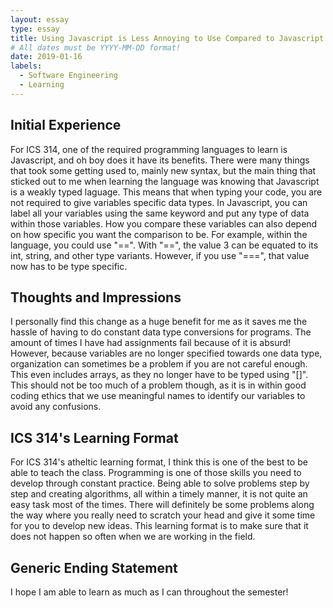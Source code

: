 ```yaml
---
layout: essay
type: essay
title: Using Javascript is Less Annoying to Use Compared to Javascript and My Impressions On ICS 314's Learning Format
# All dates must be YYYY-MM-DD format!
date: 2019-01-16
labels:
  - Software Engineering
  - Learning
---
```


## Initial Experience 
  For ICS 314, one of the required programming languages to learn is Javascript, and oh boy does it have its benefits. There were many things that took some getting used to, mainly new syntax, but the main thing that sticked out to me when learning the language was knowing that Javascript is a weakly typed laguage. This means that when typing your code, you are not required to give variables specific data types. In Javascript, you can label all your variables using the same keyword and put any type of data within those variables. How you compare these variables can also depend on how specific you want the comparison to be. For example, within the language, you could use "==". With "==", the value 3 can be equated to its int, string, and other type variants. However, if you use "===", that value now has to be type specific.

## Thoughts and Impressions
  I personally find this change as a huge benefit for me as it saves me the hassle of having to do constant data type conversions for programs. The amount of times I have had assignments fail because of it is absurd! However, because variables are no longer specified towards one data type, organization can sometimes be a problem if you are not careful enough. This even includes arrays, as they no longer have to be typed using "[]". This should not be too much of a problem though, as it is in within good coding ethics that we use meaningful names to identify our variables to avoid any confusions. 

## ICS 314's Learning Format
  For ICS 314's atheltic learning format, I think this is one of the best to be able to teach the class. Programming is one of those skills you need to develop through constant practice. Being able to solve problems step by step and creating algorithms, all within a timely manner, it is not quite an easy task most of the times. There will definitely be some problems along the way where you really need to scratch your head and give it some time for you to develop new ideas. This learning format is to make sure that it does not happen so often when we are working in the field.
  
## Generic Ending Statement
  I hope I am able to learn as much as I can throughout the semester!

